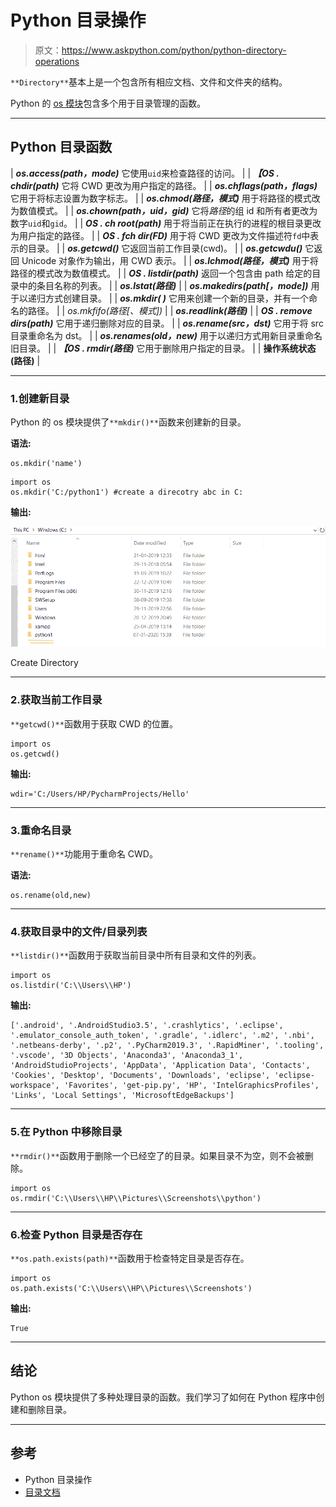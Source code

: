 # Python 目录操作

> 原文：<https://www.askpython.com/python/python-directory-operations>

`**Directory**`基本上是一个包含所有相应文档、文件和文件夹的结构。

Python 的 [os 模块](https://www.askpython.com/python-modules/python-os-module-10-must-know-functions)包含多个用于目录管理的函数。

* * *

## Python 目录函数

| ***os.access(path，mode)***
它使用`uid`来检查路径的访问。 |
| ***【OS . chdir(path)***
它将 CWD 更改为用户指定的路径。 |
| ***os.chflags(path，flags)***
它用于将标志设置为数字标志。 |
| ***os.chmod(路径，模式)***
用于将路径的模式改为数值模式。 |
| ***os.chown(path，uid，gid)***
它将*路径*的组 id 和所有者更改为数字`uid`和`gid`。 |
| ***OS . ch root(path)***
用于将当前正在执行的进程的根目录更改为用户指定的路径。 |
| ***OS . fch dir(FD)***
用于将 CWD 更改为文件描述符`fd`中表示的目录。 |
| ***os.getcwd()***
它返回当前工作目录(cwd)。 |
| ***os.getcwdu()***
它返回 Unicode 对象作为输出，用 CWD 表示。 |
| ***os.lchmod(路径，模式)***
用于将路径的模式改为数值模式。 |
| ***OS . listdir(path)***
返回一个包含由 path 给定的目录中的条目名称的列表。 |
| ***os.lstat(路径)***
 |
| ***os.makedirs(path[，mode])***
用于以递归方式创建目录。 |
| ***os.mkdir( )***
它用来创建一个新的目录，并有一个命名的路径。 |
| *os.mkfifo(路径[、模式])*
 |
| ***os.readlink(路径)***
 |
| ***OS . remove dirs(path)***
它用于递归删除对应的目录。 |
| ***os.rename(src，dst)***
它用于将 src 目录重命名为 dst。 |
| ***os.renames(old，new)***
用于以递归方式用新目录重命名旧目录。 |
| ***【OS . rmdir(路径)***
它用于删除用户指定的目录。 |
| **操作系统状态(路径)**
 |

* * *

### 1.创建新目录

Python 的 os 模块提供了`**mkdir()**`函数来创建新的目录。

**语法:**

```
os.mkdir('name')
```

```
import os
os.mkdir('C:/python1') #create a direcotry abc in C:

```

**输出:**

![Create Directory](img/709b0119bd6b47f0c7d503a60f54aad5.png)

Create Directory

* * *

### 2.获取当前工作目录

`**getcwd()**`函数用于获取 CWD 的位置。

```
import os
os.getcwd() 

```

**输出:**

```
wdir='C:/Users/HP/PycharmProjects/Hello'
```

* * *

### 3.重命名目录

`**rename()**`功能用于重命名 CWD。

**语法:**

```
os.rename(old,new)
```

* * *

### 4.获取目录中的文件/目录列表

`**listdir()**`函数用于获取当前目录中所有目录和文件的列表。

```
import os
os.listdir('C:\\Users\\HP')

```

**输出:**

```
['.android', '.AndroidStudio3.5', '.crashlytics', '.eclipse', '.emulator_console_auth_token', '.gradle', '.idlerc', '.m2', '.nbi', '.netbeans-derby', '.p2', '.PyCharm2019.3', '.RapidMiner', '.tooling', '.vscode', '3D Objects', 'Anaconda3', 'Anaconda3_1', 'AndroidStudioProjects', 'AppData', 'Application Data', 'Contacts', 'Cookies', 'Desktop', 'Documents', 'Downloads', 'eclipse', 'eclipse-workspace', 'Favorites', 'get-pip.py', 'HP', 'IntelGraphicsProfiles', 'Links', 'Local Settings', 'MicrosoftEdgeBackups']
```

* * *

### 5.在 Python 中移除目录

`**rmdir()**`函数用于删除一个已经空了的目录。如果目录不为空，则不会被删除。

```
import os
os.rmdir('C:\\Users\\HP\\Pictures\\Screenshots\\python')

```

* * *

### 6.检查 Python 目录是否存在

`**os.path.exists(path)**`函数用于检查特定目录是否存在。

```
import os
os.path.exists('C:\\Users\\HP\\Pictures\\Screenshots')

```

**输出:**

```
True
```

* * *

## 结论

Python os 模块提供了多种处理目录的函数。我们学习了如何在 Python 程序中创建和删除目录。

* * *

## 参考

*   Python 目录操作
*   [目录文档](https://docs.python.org/3/library/os.html)